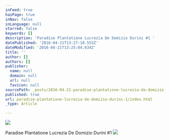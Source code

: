 ```yaml
---
inFeed: true
hasPage: true
inNav: false
inLanguage: null
starred: false
keywords: []
description: 'Paradise Plantatione Lucrezia De Domizio Durini #1 '
datePublished: '2016-04-21T13:27:18.553Z'
dateModified: '2016-04-21T13:25:04.634Z'
title: ''
author: []
authors: []
publisher:
  name: null
  domain: null
  url: null
  favicon: null
sourcePath: _posts/2016-04-21-paradise-plantatione-lucrezia-de-domizio-durini-1.md
published: true
url: paradise-plantatione-lucrezia-de-domizio-durini-1/index.html
_type: Article

---
```

![](https://the-grid-user-content.s3-us-west-2.amazonaws.com/65567d85-f9e3-4def-84ad-7a324568cc07.jpg)

Paradise Plantatione Lucrezia De Domizio Durini \#1
![](https://the-grid-user-content.s3-us-west-2.amazonaws.com/7c035721-a889-49f3-8b0f-8143000c94d4.jpg)